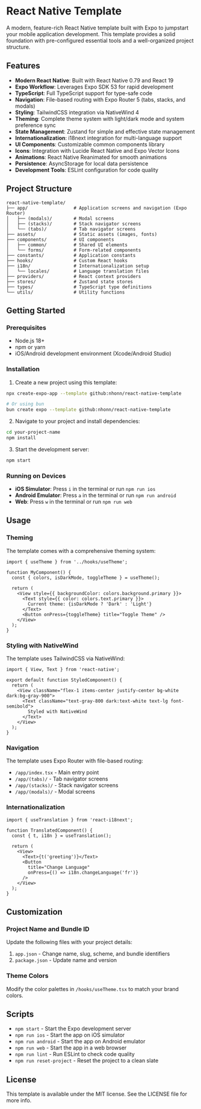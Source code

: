 # React Native Template

A modern, feature-rich React Native template built with Expo to jumpstart your mobile application development. This template provides a solid foundation with pre-configured essential tools and a well-organized project structure.

## Features

- **Modern React Native**: Built with React Native 0.79 and React 19
- **Expo Workflow**: Leverages Expo SDK 53 for rapid development
- **TypeScript**: Full TypeScript support for type-safe code
- **Navigation**: File-based routing with Expo Router 5 (tabs, stacks, and modals)
- **Styling**: TailwindCSS integration via NativeWind 4
- **Theming**: Complete theme system with light/dark mode and system preference sync
- **State Management**: Zustand for simple and effective state management
- **Internationalization**: i18next integration for multi-language support
- **UI Components**: Customizable common components library
- **Icons**: Integration with Lucide React Native and Expo Vector Icons
- **Animations**: React Native Reanimated for smooth animations
- **Persistence**: AsyncStorage for local data persistence
- **Development Tools**: ESLint configuration for code quality

## Project Structure

```
react-native-template/
├── app/                 # Application screens and navigation (Expo Router)
│   ├── (modals)/        # Modal screens
│   ├── (stacks)/        # Stack navigator screens
│   └── (tabs)/          # Tab navigator screens
├── assets/              # Static assets (images, fonts)
├── components/          # UI components
│   ├── common/          # Shared UI elements
│   └── forms/           # Form-related components
├── constants/           # Application constants
├── hooks/               # Custom React hooks
├── i18n/                # Internationalization setup
│   └── locales/         # Language translation files
├── providers/           # React context providers
├── stores/              # Zustand state stores
├── types/               # TypeScript type definitions
└── utils/               # Utility functions
```

## Getting Started

### Prerequisites

- Node.js 18+ 
- npm or yarn
- iOS/Android development environment (Xcode/Android Studio)

### Installation

1. Create a new project using this template:

```bash
npx create-expo-app --template github:nhonn/react-native-template

# Or using bun
bun create expo --template github:nhonn/react-native-template
```

2. Navigate to your project and install dependencies:

```bash
cd your-project-name
npm install
```

3. Start the development server:

```bash
npm start
```

### Running on Devices

- **iOS Simulator**: Press `i` in the terminal or run `npm run ios`
- **Android Emulator**: Press `a` in the terminal or run `npm run android`
- **Web**: Press `w` in the terminal or run `npm run web`

## Usage

### Theming

The template comes with a comprehensive theming system:

```tsx
import { useTheme } from '../hooks/useTheme';

function MyComponent() {
  const { colors, isDarkMode, toggleTheme } = useTheme();
  
  return (
    <View style={{ backgroundColor: colors.background.primary }}>
      <Text style={{ color: colors.text.primary }}>
        Current theme: {isDarkMode ? 'Dark' : 'Light'}
      </Text>
      <Button onPress={toggleTheme} title="Toggle Theme" />
    </View>
  );
}
```

### Styling with NativeWind

The template uses TailwindCSS via NativeWind:

```tsx
import { View, Text } from 'react-native';

export default function StyledComponent() {
  return (
    <View className="flex-1 items-center justify-center bg-white dark:bg-gray-900">
      <Text className="text-gray-800 dark:text-white text-lg font-semibold">
        Styled with NativeWind
      </Text>
    </View>
  );
}
```

### Navigation

The template uses Expo Router with file-based routing:

- `/app/index.tsx` - Main entry point
- `/app/(tabs)/` - Tab navigator screens
- `/app/(stacks)/` - Stack navigator screens
- `/app/(modals)/` - Modal screens

### Internationalization

```tsx
import { useTranslation } from 'react-i18next';

function TranslatedComponent() {
  const { t, i18n } = useTranslation();
  
  return (
    <View>
      <Text>{t('greeting')}</Text>
      <Button 
        title="Change Language" 
        onPress={() => i18n.changeLanguage('fr')} 
      />
    </View>
  );
}
```

## Customization

### Project Name and Bundle ID

Update the following files with your project details:

1. `app.json` - Change name, slug, scheme, and bundle identifiers
2. `package.json` - Update name and version

### Theme Colors

Modify the color palettes in `/hooks/useTheme.tsx` to match your brand colors.

## Scripts

- `npm start` - Start the Expo development server
- `npm run ios` - Start the app on iOS simulator
- `npm run android` - Start the app on Android emulator
- `npm run web` - Start the app in a web browser
- `npm run lint` - Run ESLint to check code quality
- `npm run reset-project` - Reset the project to a clean slate

## License

This template is available under the MIT license. See the LICENSE file for more info.

